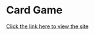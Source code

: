 <h1>Card Game</h1>
<a href="https://durgaprasad-237.github.io/CardsGame/">Click the link here to view the site</a>
